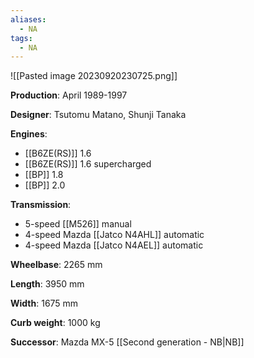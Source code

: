 ```yaml
---
aliases:
  - NA
tags:
  - NA
---
```

![[Pasted image 20230920230725.png]]

**Production**: April 1989-1997

**Designer**: Tsutomu Matano, Shunji Tanaka

**Engines**:
- [[B6ZE(RS)]] 1.6
- [[B6ZE(RS)]] 1.6 supercharged
- [[BP]] 1.8
- [[BP]] 2.0

**Transmission**:
- 5-speed [[M526]] manual
- 4-speed Mazda [[Jatco N4AHL]] automatic
- 4-speed Mazda [[Jatco N4AEL]] automatic


**Wheelbase**: 2265 mm

**Length**: 3950 mm

**Width**: 1675 mm

**Curb weight**: 1000 kg


**Successor**: Mazda MX-5 [[Second generation - NB|NB]]
